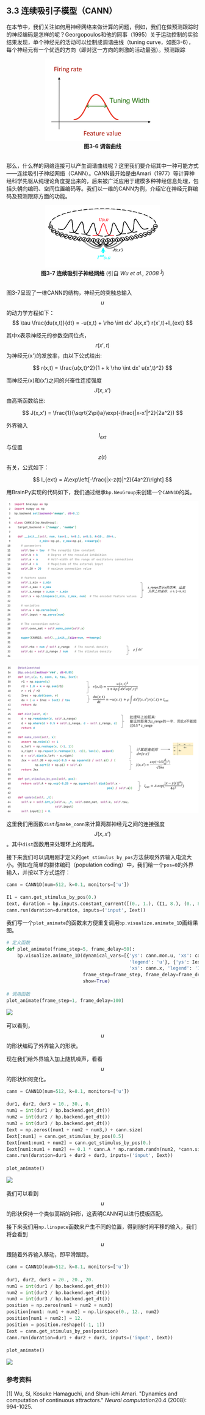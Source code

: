 ## 3.3 连续吸引子模型（CANN）

在本节中，我们关注如何用神经网络来做计算的问题，例如，我们在做预测跟踪时的神经编码是怎样的呢？Georgopoulos和他的同事（1995）关于运动控制的实验结果发现，单个神经元的活动可以绘制成调谐曲线（tuning curve，如图3-6），每个神经元有一个优选的方向（即对这一方向的刺激的活动最强）。预测跟踪

<div align="center">
  <img src="../../figs/nets/3-6tuning_curve.png" width="300">
  <br>
  <strong>图3-6 调谐曲线</strong>
</div>
<div><br></div>

那么，什么样的网络连接可以产生调谐曲线呢？这里我们要介绍其中一种可能方式——连续吸引子神经网络（CANN）。CANN最开始是由Amari（1977）等计算神经科学先驱从纯理论角度提出来的，后来被广泛应用于建模多种神经信息处理，包括头朝向编码、空间位置编码等。我们以一维的CANN为例，介绍它在神经元群编码及预测跟踪方面的功能。



<div align="center">
  <img src="../../figs/nets/3-7cann.png" width="300">
  <br>
  <strong>图3-7 连续吸引子神经网络</strong> (引自 <cite>Wu et al., 2008 <sup><a href="#fn_1">1</a></sup></cite>)
</div>
<div><br></div>

图3-7呈现了一维CANN的结构，神经元的突触总输入$$u$$的动力学方程如下：
$$
\tau \frac{du(x,t)}{dt} = -u(x,t) + \rho \int dx' J(x,x') r(x',t)+I_{ext}
$$

其中x表示神经元的参数空间位点，$$r(x', t)$$为神经元(x')的发放率，由以下公式给出:

$$
r(x,t) = \frac{u(x,t)^2}{1 + k \rho \int dx' u(x',t)^2}
$$

而神经元(x)和(x')之间的兴奋性连接强度$$J(x, x')$$由高斯函数给出:

$$
J(x,x') = \frac{1}{\sqrt{2\pi}a}\exp(-\frac{|x-x'|^2}{2a^2})
$$

外界输入$$I_{ext}$$与位置$$z(t)$$有关，公式如下：

$$
I_{ext} = A\exp\left[-\frac{|x-z(t)|^2}{4a^2}\right]
$$

用BrainPy实现的代码如下，我们通过继承``bp.NeuGroup``来创建一个``CANN1D``的类。

![cann_init](../../figs/nets/codes/zh/cann_init.png)

![cann_f](../../figs/nets/codes/zh/cann_f.png)

这里我们用函数``dist``与``make_conn``来计算两群神经元之间的连接强度$$J(x, x')$$。其中``dist``函数用来处理环上的距离。

接下来我们可以调用刚才定义的``get_stimulus_by_pos``方法获取外界输入电流大小。例如在简单的群体编码（population coding）中，我们给一个``pos=0``的外界输入，并按以下方式运行：


```python
cann = CANN1D(num=512, k=0.1, monitors=['u'])

I1 = cann.get_stimulus_by_pos(0.)
Iext, duration = bp.inputs.constant_current([(0., 1.), (I1, 8.), (0., 8.)])
cann.run(duration=duration, inputs=('input', Iext))
```

我们写一个``plot_animate``的函数来方便重复调用``bp.visualize.animate_1D``画结果图。

``` python
# 定义函数
def plot_animate(frame_step=5, frame_delay=50):
    bp.visualize.animate_1D(dynamical_vars=[{'ys': cann.mon.u, 'xs': cann.x,
                                             'legend': 'u'}, {'ys': Iext,
                                             'xs': cann.x, 'legend': 'Iext'}],
                            frame_step=frame_step, frame_delay=frame_delay,
                            show=True)

# 调用函数
plot_animate(frame_step=1, frame_delay=100)
```




<img src="../../figs/nets/CANN-encoding.gif">

可以看到，$$u$$的形状编码了外界输入的形状。

现在我们给外界输入加上随机噪声，看看$$u$$的形状如何变化。


```python
cann = CANN1D(num=512, k=8.1, monitors=['u'])

dur1, dur2, dur3 = 10., 30., 0.
num1 = int(dur1 / bp.backend.get_dt())
num2 = int(dur2 / bp.backend.get_dt())
num3 = int(dur3 / bp.backend.get_dt())
Iext = np.zeros((num1 + num2 + num3,) + cann.size)
Iext[:num1] = cann.get_stimulus_by_pos(0.5)
Iext[num1:num1 + num2] = cann.get_stimulus_by_pos(0.)
Iext[num1:num1 + num2] += 0.1 * cann.A * np.random.randn(num2, *cann.size)
cann.run(duration=dur1 + dur2 + dur3, inputs=('input', Iext))

plot_animate()
```

<img src="../../figs/nets/CANN-decoding.gif">

我们可以看到$$u$$的形状保持一个类似高斯的钟形，这表明CANN可以进行模板匹配。

接下来我们用``np.linspace``函数来产生不同的位置，得到随时间平移的输入，我们将会看到$$u$$跟随着外界输入移动，即平滑跟踪。


```python
cann = CANN1D(num=512, k=8.1, monitors=['u'])

dur1, dur2, dur3 = 20., 20., 20.
num1 = int(dur1 / bp.backend.get_dt())
num2 = int(dur2 / bp.backend.get_dt())
num3 = int(dur3 / bp.backend.get_dt())
position = np.zeros(num1 + num2 + num3)
position[num1: num1 + num2] = np.linspace(0., 12., num2)
position[num1 + num2:] = 12.
position = position.reshape((-1, 1))
Iext = cann.get_stimulus_by_pos(position)
cann.run(duration=dur1 + dur2 + dur3, inputs=('input', Iext))

plot_animate()
```

<img src="../../figs/nets/CANN-tracking.gif">





### 参考资料

<span id="fn_1"></span>[1] Wu, Si, Kosuke Hamaguchi, and Shun-ichi Amari. "Dynamics and computation of continuous attractors." *Neural computation*20.4 (2008): 994-1025.

